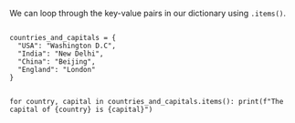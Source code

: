 We can loop through the key-value pairs in our dictionary using `.items()`.

<codeblock language="python" type="lesson">
<code>
countries_and_capitals = {
  "USA": "Washington D.C",
  "India": "New Delhi",
  "China": "Beijing",
  "England": "London"
}

for country, capital in countries_and_capitals.items():
  print(f"The capital of {country} is {capital}")
</code>
</codeblock>